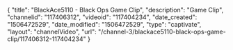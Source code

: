 {
    "title": "BlackAce5110 - Black Ops Game Clip",
    "description": "Game Clip",
    "channelid": "117406312",
    "videoid": "117404234",
    "date_created": "1506472529",
    "date_modified": "1506472529",
    "type": "captivate",
    "layout": "channelVideo",
    "url": "\/channel-3\/blackace5110-black-ops-game-clip\/117406312-117404234"
}